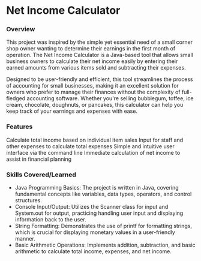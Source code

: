 # Net Income Calculator

### Overview
This project was inspired by the simple yet essential need of a small corner shop owner wanting to determine their earnings in the first month of operation. The Net Income Calculator is a Java-based tool that allows small business owners to calculate their net income easily by entering their earned amounts from various items sold and subtracting their expenses.

Designed to be user-friendly and efficient, this tool streamlines the process of accounting for small businesses, making it an excellent solution for owners who prefer to manage their finances without the complexity of full-fledged accounting software. Whether you're selling bubblegum, toffee, ice cream, chocolate, doughnuts, or pancakes, this calculator can help you keep track of your earnings and expenses with ease.

### Features
Calculate total income based on individual item sales
Input for staff and other expenses to calculate total expenses
Simple and intuitive user interface via the command line
Immediate calculation of net income to assist in financial planning

### Skills Covered/Learned
- Java Programming Basics: The project is written in Java, covering fundamental concepts like variables, data types, operators, and control structures.
- Console Input/Output: Utilizes the Scanner class for input and System.out for output, practicing handling user input and displaying information back to the user.
- String Formatting: Demonstrates the use of printf for formatting strings, which is crucial for displaying monetary values in a user-friendly manner.
- Basic Arithmetic Operations: Implements addition, subtraction, and basic arithmetic to calculate total income, expenses, and net income.
